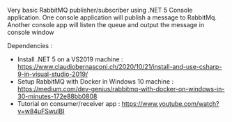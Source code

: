Very basic RabbitMQ publisher/subscriber using .NET 5 Console application. One console application will publish a message to RabbitMq. Another console app will listen the queue and output the message in console window

Dependencies : 
- Install .NET 5 on a VS2019 machine : https://www.claudiobernasconi.ch/2020/10/21/install-and-use-csharp-9-in-visual-studio-2019/
- Setup RabbitMQ with Docker in Windows 10 machine : https://medium.com/dev-genius/rabbitmq-with-docker-on-windows-in-30-minutes-172e88bb0808
- Tutorial on consumer/receiver app : https://www.youtube.com/watch?v=w84uFSwulBI
